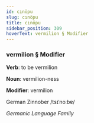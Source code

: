 ```yaml
---
id: cınöpu
slug: cınöpu
title: cınöpu
sidebar_position: 309
hoverText: vermilion § Modifier
---
```


### vermilion § Modifier

**Verb**: to be vermilion

**Noun**: vermilion-ness

**Modifier**: vermilion

German Zinnober /tsɪˈnoːbɐ/

*Germanic Language Family*